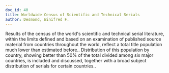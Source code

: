```yaml
---
doc_id: 40
title: Worldwide Census of Scientific and Technical Serials
author: Desmond, Winifred F.
---
```


Results of the census of the world's scientific and technical serial 
literature, within the limits defined and based on an examination of published 
source material from countries throughout the world, reflect a total title 
population much lower than estimated before.. Distribution of this population 
by country, showing better than 50% of the total divided among six major 
countries,  is included and discussed, together with a broad subject 
distribution of serials for certain countries..